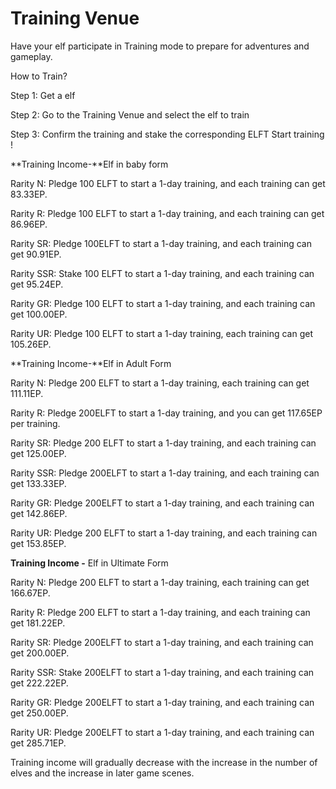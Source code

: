 # Training Venue

Have your elf participate in Training mode to prepare for adventures and gameplay.&#x20;

How to Train?

Step 1: Get a elf

Step 2: Go to the Training Venue and select the elf to train

Step 3: Confirm the training and stake the corresponding ELFT Start training !

**Training Income-**Elf in baby form

Rarity N: Pledge 100 ELFT to start a 1-day training, and each training can get 83.33EP.&#x20;

Rarity R: Pledge 100 ELFT to start a 1-day training, and each training can get 86.96EP.&#x20;

Rarity SR: Pledge 100ELFT to start a 1-day training, and  each training can get 90.91EP.&#x20;

Rarity SSR: Stake 100 ELFT to start a 1-day training, and each training can get 95.24EP.&#x20;

Rarity GR: Pledge 100 ELFT to start a 1-day training, and each training can get 100.00EP.&#x20;

Rarity UR: Pledge 100 ELFT to start a 1-day training, each training can get 105.26EP.

**Training Income-**Elf in Adult Form

&#x20;Rarity N: Pledge 200 ELFT to start a 1-day training, each training can get 111.11EP.&#x20;

Rarity R: Pledge 200ELFT to start a 1-day training, and you can get 117.65EP per training.&#x20;

Rarity SR: Pledge 200 ELFT to start a 1-day training, and each training can get 125.00EP.&#x20;

Rarity SSR: Pledge 200ELFT to start a 1-day training, and each training can get 133.33EP.&#x20;

Rarity GR: Pledge 200ELFT to start a 1-day training, and each training can get 142.86EP.&#x20;

Rarity UR: Pledge 200 ELFT to start a 1-day training, and each training can get 153.85EP.

**Training Income -** Elf in Ultimate Form&#x20;

Rarity N: Pledge 200 ELFT to start a 1-day training, each training can get 166.67EP.&#x20;

Rarity R: Pledge 200 ELFT to start a 1-day training, and each training can get 181.22EP.&#x20;

Rarity SR: Pledge 200ELFT to start a 1-day training, and each training can get 200.00EP.&#x20;

Rarity SSR: Stake 200ELFT to start a 1-day training, and  each training can get 222.22EP.&#x20;

Rarity GR: Pledge 200ELFT to start a 1-day training, and each training can get 250.00EP.&#x20;

Rarity UR: Pledge 200ELFT to start a 1-day training, and each training can get 285.71EP.

Training income will gradually decrease with the increase in the number of elves and the increase in later game scenes.
